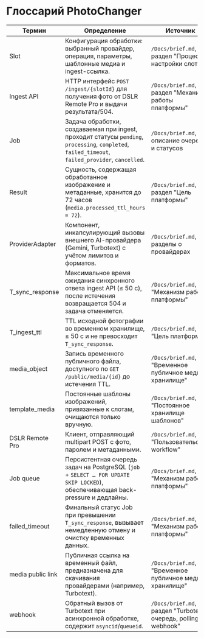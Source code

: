 # Глоссарий PhotoChanger

| Термин | Определение | Источник |
| --- | --- | --- |
| Slot | Конфигурация обработки: выбранный провайдер, операция, параметры, шаблонные медиа и ingest-ссылка. | `/Docs/brief.md`, раздел "Процесс настройки слота" |
| Ingest API | HTTP интерфейс `POST /ingest/{slotId}` для получения фото от DSLR Remote Pro и выдачи результата/504. | `/Docs/brief.md`, раздел "Механизм работы платформы" |
| Job | Задача обработки, создаваемая при ingest, проходит статусы `pending`, `processing`, `completed`, `failed_timeout`, `failed_provider`, `cancelled`. | `/Docs/brief.md`, описание очереди и статусов |
| Result | Сущность, содержащая обработанное изображение и метаданные, хранится до 72 часов (`media.processed_ttl_hours = 72`). | `/Docs/brief.md`, раздел "Цель платформы" |
| ProviderAdapter | Компонент, инкапсулирующий вызовы внешнего AI-провайдера (Gemini, Turbotext) с учётом лимитов и форматов. | `/Docs/brief.md`, разделы о провайдерах |
| T_sync_response | Максимальное время ожидания синхронного ответа ingest API (≤ 50 с), после истечения возвращается 504 и задача отменяется. | `/Docs/brief.md`, "Механизм работы платформы" |
| T_ingest_ttl | TTL исходной фотографии во временном хранилище, ≤ 50 с и не превосходит `T_sync_response`. | `/Docs/brief.md`, "Цель платформы" |
| media_object | Запись временного публичного файла, доступного по `GET /public/media/{id}` до истечения TTL. | `/Docs/brief.md`, "Временное публичное медиа-хранилище" |
| template_media | Постоянные шаблоны изображений, привязанные к слотам, очищаются только вручную. | `/Docs/brief.md`, "Постоянное хранилище шаблонов" |
| DSLR Remote Pro | Клиент, отправляющий multipart POST с фото, паролем и метаданными. | `/Docs/brief.md`, "Пользовательский workflow" |
| Job queue | Персистентная очередь задач на PostgreSQL (`job` + `SELECT … FOR UPDATE SKIP LOCKED`), обеспечивающая back-pressure и дедлайны. | `/Docs/brief.md`, "Механизм работы платформы" |
| failed_timeout | Финальный статус Job при превышении `T_sync_response`, вызывает немедленную отмену и очистку временных данных. | `/Docs/brief.md`, "Механизм работы платформы" |
| media public link | Публичная ссылка на временный файл, предназначена для скачивания провайдерами (например, Turbotext). | `/Docs/brief.md`, "Временное публичное медиа-хранилище" |
| webhook | Обратный вызов от Turbotext при асинхронной обработке, содержит `asyncid`/`queueid`. | `/Docs/brief.md`, раздел "Turbotext: очередь, polling и webhook" |
